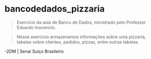 # bancodedados_pizzaria

> Exercicio da aula de Banco de Dados, ministrado pelo Professor Eduardo Inocencio. 

> Nesse exercicio armazenamos informações sobre uma pizzaria, tabelas sobre clientes, pedidos, pizzas, entre outras tabelas. 

-2DM | Senai Suiço Brasileiro 
